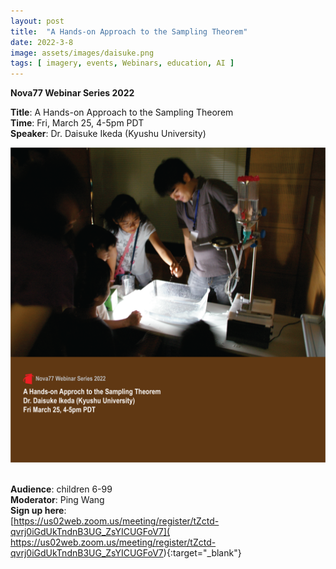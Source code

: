 ```yaml
---
layout: post
title:  "A Hands-on Approach to the Sampling Theorem"  
date: 2022-3-8  
image: assets/images/daisuke.png  
tags: [ imagery, events, Webinars, education, AI ]
---
```


**Nova77 Webinar Series 2022**

**Title**: A Hands-on Approach to the Sampling Theorem  
**Time**: Fri, March 25, 4-5pm PDT  
**Speaker**: Dr. Daisuke Ikeda (Kyushu University)


<div><img src="/assets/images/daisuke.png" class="img-fluid" alt="Daisuke" /></div><br>

**Audience**: children 6-99  
**Moderator**: Ping Wang  
**Sign up here**:  
[https://us02web.zoom.us/meeting/register/tZctd-qvrj0iGdUkTndnB3UG_ZsYICUGFoV7](
https://us02web.zoom.us/meeting/register/tZctd-qvrj0iGdUkTndnB3UG_ZsYICUGFoV7){:target="_blank"}


 